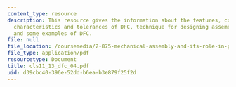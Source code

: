 ```yaml
---
content_type: resource
description: This resource gives the information about the features, constraint, key
  characteristics and tolerances of DFC, technique for designing assemblies top-down,
  and some examples of DFC.
file: null
file_location: /coursemedia/2-875-mechanical-assembly-and-its-role-in-product-development-fall-2004/d39cbc40396e52ddb6eab3e879f25f2d_cls11_13_dfc_04.pdf
file_type: application/pdf
resourcetype: Document
title: cls11_13_dfc_04.pdf
uid: d39cbc40-396e-52dd-b6ea-b3e879f25f2d
---
```

